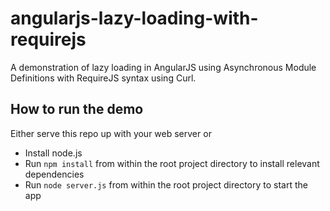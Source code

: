 angularjs-lazy-loading-with-requirejs
=====================================
A demonstration of lazy loading in AngularJS using Asynchronous Module Definitions with RequireJS syntax using Curl.

## How to run the demo

Either serve this repo up with your web server or

* Install node.js
* Run `npm install` from within the root project directory to install relevant dependencies
* Run `node server.js` from within the root project directory to start the app
